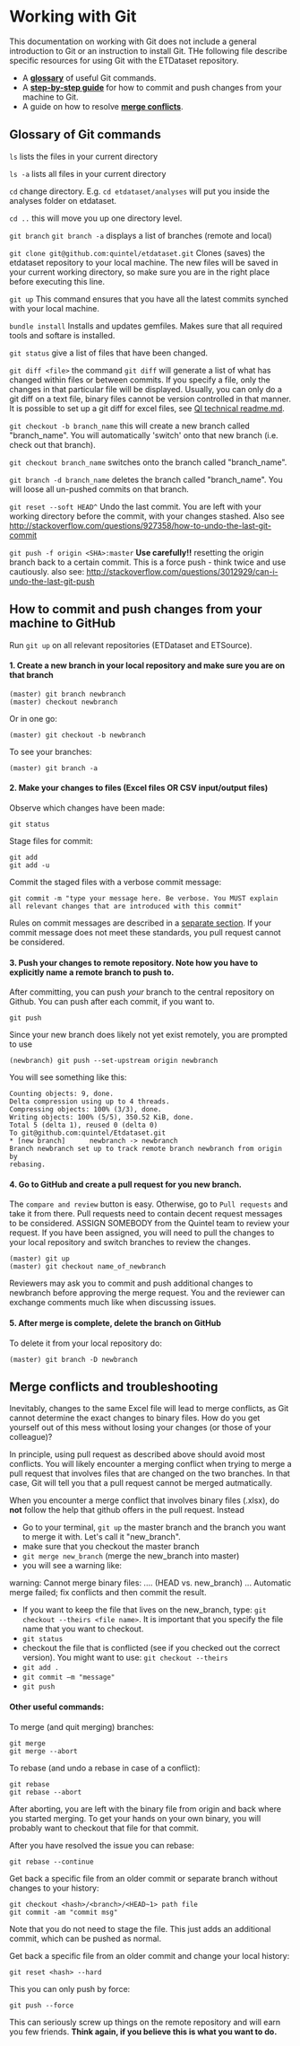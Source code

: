 # Working with Git

This documentation on working with Git does not include a general introduction to Git or an instruction to install Git. <!-- Please refert to {LINK} for more information. --> THe following file describe specific resources for using Git with the ETDataset repository.

- A [**glossary**](#glossary-of-git-commands) of useful Git commands.
- A [**step-by-step guide**](#how-to-commit-and-push-changes-from-your-machine-to-github) for how to commit and push changes from your machine to Git.
- A guide on how to resolve [**merge conflicts**](#merge-conflicts-and-troubleshooting).


## Glossary of Git commands

`ls`
lists the files in your current directory

`ls -a`
lists all files in your current directory

`cd`
change directory. E.g. `cd etdataset/analyses` will put you inside the analyses folder on etdataset.

`cd ..`
this will move you up one directory level.

`git branch`
`git branch -a`
displays a list of branches (remote and local)

`git clone git@github.com:quintel/etdataset.git`
Clones (saves) the etdataset repository to your local machine. The new files will be saved in your current working directory, so make sure you are in the right place before executing this line.

`git up`
This command ensures that you have all the latest commits synched with your local machine.

`bundle install`
Installs and updates gemfiles. Makes sure that all required tools and softare is installed.

`git status`
give a list of files that have been changed.

`git diff <file>`
the command `git diff` will generate a list of what has changed within files or between commits. If you specify a file, only the changes in that particular file will be displayed. Usually, you can only do a git diff on a text file, binary files cannot be version controlled in that manner. It is possible to set up a git diff for excel files, see [QI technical readme.md](https://github.com/quintel/etdataset/blob/master/QI%20technical%20readme.md).

`git checkout -b branch_name`
this will create a new branch called "branch_name". You will automatically 'switch' onto that new branch (i.e. check out that branch).

`git checkout branch_name`
switches onto the branch called "branch_name".

`git branch -d branch_name`
deletes the branch called "branch_name". You will loose all un-pushed commits on that branch.

`git reset --soft HEAD^`
Undo the last commit. You are left with your working directory before the commit, with your changes stashed. Also see http://stackoverflow.com/questions/927358/how-to-undo-the-last-git-commit

`git push -f origin <SHA>:master` **Use carefully!!**
resetting the origin branch back to a certain commit. This is a force push - think twice and use cautiously. also see: http://stackoverflow.com/questions/3012929/can-i-undo-the-last-git-push


## How to commit and push changes from your machine to GitHub

Run `git up` on all relevant repositories (ETDataset and ETSource).

#### 1. Create a new branch in your local repository and make sure you are on that branch

    (master) git branch newbranch
    (master) checkout newbranch

Or in one go:

    (master) git checkout -b newbranch

To see your branches:

    (master) git branch -a

#### 2. Make your changes to files (Excel files OR CSV input/output files)

Observe which changes have been made:

    git status

Stage files for commit:

    git add
    git add -u

Commit the staged files with a verbose commit message:

    git commit -m "type your message here. Be verbose. You MUST explain all relevant changes that are introduced with this commit"

Rules on commit messages are described in a [separate section](https://github.com/quintel/etdataset/#rules-code-of-conduct). If your commit message does not meet these standards, you pull request cannot be considered.

#### 3. Push your changes to remote repository. Note how you have to explicitly name a remote branch to push to.

After committing, you can push *your* branch to the central repository on Github. You can push after each commit, if you want to.

    git push

Since your new branch does likely not yet exist remotely, you are prompted to use

    (newbranch) git push --set-upstream origin newbranch

  You will see something like this:

    Counting objects: 9, done.
    Delta compression using up to 4 threads.
    Compressing objects: 100% (3/3), done.
    Writing objects: 100% (5/5), 350.52 KiB, done.
    Total 5 (delta 1), reused 0 (delta 0)
    To git@github.com:quintel/Etdataset.git
    * [new branch]      newbranch -> newbranch
    Branch newbranch set up to track remote branch newbranch from origin by
    rebasing.

#### 4. Go to GitHub and create a pull request for you new branch.
  The `compare and review` button is easy. Otherwise, go  to `Pull requests` and take it from there.
  Pull requests need to contain decent request messages to be considered. ASSIGN SOMEBODY from the Quintel team to review your request.
  If you have been assigned, you will need to pull the changes to your local repository and switch branches to review the changes.

    (master) git up
    (master) git checkout name_of_newbranch

  Reviewers may ask you to commit and push additional changes to newbranch before approving the merge request. You and the reviewer can exchange comments much like when discussing issues.

#### 5. After merge is complete, delete the branch on GitHub
To delete it from your local repository do:

    (master) git branch -D newbranch


## Merge conflicts and troubleshooting

Inevitably, changes to the same Excel file will lead to merge conflicts, as Git cannot determine the exact changes to binary files. How do you get yourself out of this mess without losing your changes (or those of your colleague)?

In principle, using pull request as described above should avoid most conflicts. You will likely encounter a merging conflict when trying to merge a pull request that involves files that are changed on the two branches. In that case, Git will tell you that a pull request cannot be merged autmatically.

When you encounter a merge conflict that involves binary files (.xlsx), do <b>not</b> follow the help that github offers in the pull request. Instead
- Go to your terminal, `git up` the master branch and the branch you want to merge it with. Let's call it "new_branch".
- make sure that you checkout the master branch
- `git merge new_branch` (merge the new_branch into master)
- you will see a warning like:

>
warning: Cannot merge binary files: .... (HEAD vs. new_branch)
  ...
  Automatic merge failed; fix conflicts and then commit the result.

- If you want to keep the file that lives on the new_branch, type: `git checkout --theirs <file name>`. It is important that you specify the file name that you want to checkout.
- `git status`
- checkout the file that is conflicted (see if you checked out the correct version). You might want to use: `git checkout --theirs`
- `git add .`
- `git commit –m "message"`
- `git push`

#### Other useful commands:

To merge (and quit merging) branches:

    git merge
    git merge --abort

To rebase (and undo a rebase in case of a conflict):

    git rebase
    git rebase --abort

After aborting, you are left with the binary file from origin and back where you started merging. To get your hands on your own binary, you will probably want to checkout that file for that commit.

After you have resolved the issue you can rebase:

    git rebase --continue

Get back a specific file from an older commit or separate branch without changes to your history:

    git checkout <hash>/<branch>/<HEAD~1> path file
    git commit -am "commit msg"

Note that you do not need to stage the file. This just adds an additional commit, which can be pushed as normal.

Get back a specific file from an older commit and change your local history:

    git reset <hash> --hard

This you can only push by force:

    git push --force

This can seriously screw up things on the remote repository and will earn you few friends. **Think again, if you believe this is what you want to do.**
